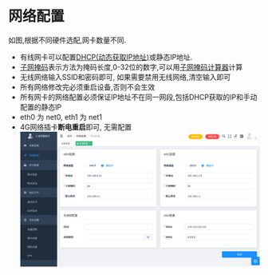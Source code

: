# 网络配置

如图,根据不同硬件选配,网卡数量不同.
* 有线网卡可以配置[DHCP(动态获取IP地址)](https://baike.baidu.com/link?url=tMl3o7MU_uQ3t_6RBZS3BqZoqdWuD4TqI_2cSEFTwEpp2C1LXhDn_vqc3tvZgdLQULlKcCJSMHBKSe7-wlvj4_)或静态IP地址.
* [子网掩码](https://www.baidu.com/link?url=dv1tG6_QxG_O2QgPiuR4HBNXV4wSJ-2FgRCJSYiQxQc33591e0YKAcEcJ9mzykdTuwcTNO2dT9Q22TeP6CRBYzjnvTwLtDgPJydgRjbFcC0xkjEYfz_OoLdJRBybC6un&wd=&eqid=93bbf87200014c21000000025d5c0d45)表示方法为掩码长度,0-32位的数字,可以用[子网掩码计算器](https://tool.chinaz.com/Tools/subnetmask)计算
* 无线网络输入SSID和密码即可, 如果需要禁用无线网络,清空输入即可
* 所有网络修改完必须重启设备,否则不会生效
* 所有网卡的网络配置必须保证IP地址不在同一网段,包括DHCP获取的IP和手动配置的静态IP
* eth0 为 net0, eth1 为 net1
* 4G网络插卡**断电重启**即可, 无需配置
![](/img/network.png)
